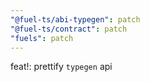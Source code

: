 ```yaml
---
"@fuel-ts/abi-typegen": patch
"@fuel-ts/contract": patch
"fuels": patch
---
```


feat!: prettify `typegen` api
